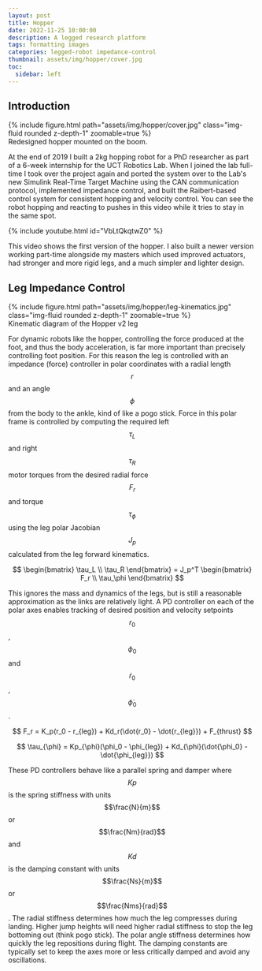 ```yaml
---
layout: post
title: Hopper
date: 2022-11-25 10:00:00
description: A legged research platform
tags: formatting images
categories: legged-robot impedance-control
thumbnail: assets/img/hopper/cover.jpg
toc:
  sidebar: left
---
```


## Introduction

<div class="row">
    <div class="col-sm-3 mt-3 mt-md-0"></div>
    <div class="col-sm-6 mt-3 mt-md-0">
        {% include figure.html path="assets/img/hopper/cover.jpg" class="img-fluid rounded z-depth-1" zoomable=true %}
    </div>
    <div class="col-sm-3 mt-3 mt-md-0"></div>
</div>
<div class="caption">
    Redesigned hopper mounted on the boom.
</div>

At the end of 2019 I built a 2kg hopping robot for a PhD researcher as part of a 6-week internship for the UCT Robotics Lab. When I joined the lab full-time I took over the project again and ported the system over to the Lab's new Simulink Real-Time Target Machine using the CAN communication protocol, implemented impedance control, and built the Raibert-based control system for consistent hopping and velocity control. You can see the robot hopping and reacting to pushes in this video while it tries to stay in the same spot.

{% include youtube.html id="VbLtQkqtwZ0" %}

This video shows the first version of the hopper. I also built a newer version working part-time alongside my masters which used improved actuators, had stronger and more rigid legs, and a much simpler and lighter design.

## Leg Impedance Control

<div class="row">
    <div class="col-sm-3 mt-3 mt-md-0"></div>
    <div class="col-sm-6 mt-3 mt-md-0">
        {% include figure.html path="assets/img/hopper/leg-kinematics.jpg" class="img-fluid rounded z-depth-1" zoomable=true %}
    </div>
    <div class="col-sm-3 mt-3 mt-md-0"></div>
</div>
<div class="caption">
    Kinematic diagram of the Hopper v2 leg
</div>

For dynamic robots like the hopper, controlling the force produced at the foot, and thus the body acceleration, is far more important than precisely controlling foot position. For this reason the leg is controlled with an impedance (force) controller in polar coordinates with a radial length $$r$$ and an angle $$\phi$$ from the body to the ankle, kind of like a pogo stick. Force in this polar frame is controlled by computing the required left $$\tau_L$$ and right $$\tau_R$$ motor torques from the desired radial force $$F_r$$ and torque $$\tau_{\phi}$$ using the leg polar Jacobian $$J_p$$ calculated from the leg forward kinematics.

$$
\begin{bmatrix}
\tau_L \\
\tau_R
\end{bmatrix} = J_p^T
\begin{bmatrix}
F_r \\
\tau_\phi
\end{bmatrix}
$$

This ignores the mass and dynamics of the legs, but is still a reasonable approximation as the links are relatively light. A PD controller on each of the polar axes enables tracking of desired position and velocity setpoints $$r_0$$, $$\phi_0$$ and $$\dot{r}_0$$, $$\dot{\phi}_0$$.

$$ F_r = K_p(r_0 - r_{leg}) + Kd_r(\dot{r_0} - \dot{r_{leg}}) + F_{thrust} $$

$$ \tau_{\phi} = Kp_{\phi}(\phi_0 - \phi_{leg}) + Kd_{\phi}(\dot{\phi_0} - \dot{\phi_{leg}}) $$

These PD controllers behave like a parallel spring and damper where $$Kp$$ is the spring stiffness with units $$\frac{N}{m}$$ or $$\frac{Nm}{rad}$$ and $$Kd$$ is the damping constant with units $$\frac{Ns}{m}$$ or $$\frac{Nms}{rad}$$. The radial stiffness determines how much the leg compresses during landing. Higher jump heights will need higher radial stiffness to stop the leg bottoming out (think pogo stick). The polar angle stiffness determines how quickly the leg repositions during flight. The damping constants are typically set to keep the axes more or less critically damped and avoid any oscillations.
